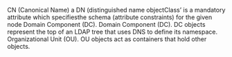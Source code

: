 CN (Canonical Name) 
a DN (distinguished name
objectClass’ is a mandatory attribute which specifiesthe schema (attribute constraints) for the given node
Domain Component (DC).
Domain Component (DC). DC objects represent the top of an LDAP tree that uses DNS to define its namespace.
Organizational Unit (OU). OU objects act as containers that hold other objects. 